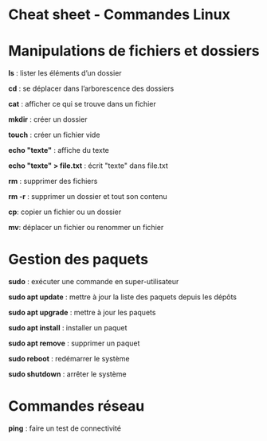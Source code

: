 # Cheat sheet - Commandes Linux
# Manipulations de fichiers et dossiers

**ls** : lister les éléments d’un dossier

**cd** : se déplacer dans l’arborescence des dossiers

**cat** : afficher ce qui se trouve dans un fichier

**mkdir** : créer un dossier

**touch** : créer un fichier vide

**echo "texte"** : affiche du texte

**echo "texte" > file.txt** : écrit "texte" dans file.txt

**rm** : supprimer des fichiers

**rm -r** : supprimer un dossier et tout son contenu

**cp**: copier un fichier ou un dossier

**mv**: déplacer un fichier ou renommer un fichier

# Gestion des paquets

**sudo** : exécuter une commande en super-utilisateur

**sudo apt update** : mettre à jour la liste des paquets depuis les dépôts

**sudo apt upgrade** : mettre à jour les paquets

**sudo apt install** : installer un paquet

**sudo apt remove** : supprimer un paquet

**sudo reboot** : redémarrer le système

**sudo shutdown** : arrêter le système

# Commandes réseau

**ping** : faire un test de connectivité

